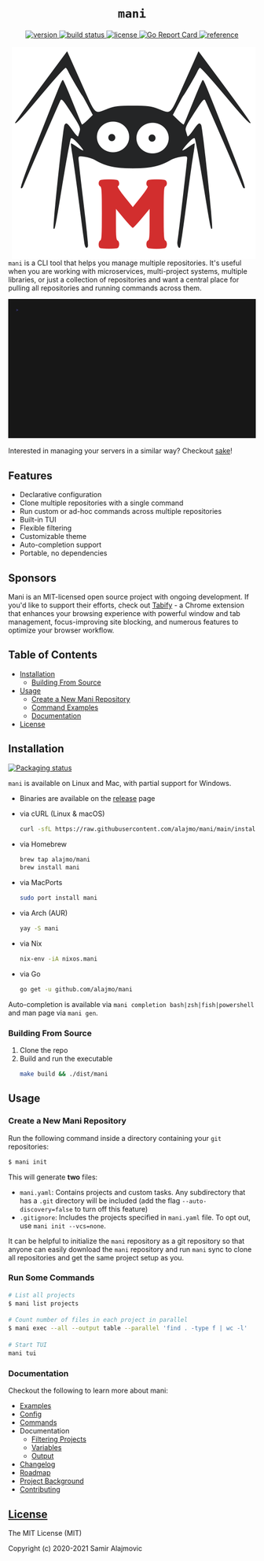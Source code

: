<h1 align="center"><code>mani</code></h1>

<div align="center">
  <a href="https://github.com/alajmo/mani/releases">
    <img src="https://img.shields.io/github/release-pre/alajmo/mani.svg" alt="version">
  </a>

  <a href="https://github.com/alajmo/mani/actions">
    <img src="https://github.com/alajmo/mani/workflows/release/badge.svg" alt="build status">
  </a>

  <a href="https://img.shields.io/badge/license-MIT-green">
    <img src="https://img.shields.io/badge/license-MIT-green" alt="license">
  </a>

  <a href="https://goreportcard.com/report/github.com/alajmo/mani">
    <img src="https://goreportcard.com/badge/github.com/alajmo/mani" alt="Go Report Card">
  </a>

  <a href="https://pkg.go.dev/github.com/alajmo/mani">
    <img src="https://pkg.go.dev/badge/github.com/alajmo/mani.svg" alt="reference">
  </a>
</div>

<br>

<img src="./res/logo.svg" align="right"/>

`mani` is a CLI tool that helps you manage multiple repositories. It's useful when you are working with microservices, multi-project systems, multiple libraries, or just a collection of repositories and want a central place for pulling all repositories and running commands across them.

![demo](res/demo.gif)

Interested in managing your servers in a similar way? Checkout [sake](https://github.com/alajmo/sake)!

## Features

- Declarative configuration
- Clone multiple repositories with a single command
- Run custom or ad-hoc commands across multiple repositories
- Built-in TUI
- Flexible filtering
- Customizable theme
- Auto-completion support
- Portable, no dependencies

## Sponsors

Mani is an MIT-licensed open source project with ongoing development. If you'd like to support their efforts, check out [Tabify](https://chromewebstore.google.com/detail/tabify/bokfkclamoepkmhjncgkdldmhfpgfdmo) - a Chrome extension that enhances your browsing experience with powerful window and tab management, focus-improving site blocking, and numerous features to optimize your browser workflow.

## Table of Contents

- [Installation](#installation)
  - [Building From Source](#building-from-source)
- [Usage](#usage)
  - [Create a New Mani Repository](#create-a-new-mani-repository)
  - [Command Examples](#run-some-commands)
  - [Documentation](#documentation)
- [License](#license)

## Installation

[![Packaging status](https://repology.org/badge/vertical-allrepos/mani.svg)](https://repology.org/project/mani/versions)

`mani` is available on Linux and Mac, with partial support for Windows.

* Binaries are available on the [release](https://github.com/alajmo/mani/releases) page

* via cURL (Linux & macOS)
  ```sh
  curl -sfL https://raw.githubusercontent.com/alajmo/mani/main/install.sh | sh
  ```

* via Homebrew
  ```sh
  brew tap alajmo/mani
  brew install mani
  ```

* via MacPorts
  ```sh
  sudo port install mani
  ```

* via Arch (AUR)
  ```sh
  yay -S mani
  ```

* via Nix
  ```sh
  nix-env -iA nixos.mani
  ```

* via Go
  ```sh
  go get -u github.com/alajmo/mani
  ```

Auto-completion is available via `mani completion bash|zsh|fish|powershell` and man page via `mani gen`.

### Building From Source

1. Clone the repo
2. Build and run the executable
    ```sh
    make build && ./dist/mani
    ```

## Usage

### Create a New Mani Repository

Run the following command inside a directory containing your `git` repositories:

```sh
$ mani init
```

This will generate **two** files:

- `mani.yaml`: Contains projects and custom tasks. Any subdirectory that has a `.git` directory will be included (add the flag `--auto-discovery=false` to turn off this feature)
- `.gitignore`: Includes the projects specified in `mani.yaml` file. To opt out, use `mani init --vcs=none`.

It can be helpful to initialize the `mani` repository as a git repository so that anyone can easily download the `mani` repository and run `mani` sync to clone all repositories and get the same project setup as you.

### Run Some Commands

```bash
# List all projects
$ mani list projects

# Count number of files in each project in parallel
$ mani exec --all --output table --parallel 'find . -type f | wc -l'

# Start TUI
mani tui
```

### Documentation

Checkout the following to learn more about mani:

- [Examples](examples)
- [Config](docs/config.md)
- [Commands](docs/commands.md)
- Documentation
  - [Filtering Projects](docs/filtering_projects.md)
  - [Variables](docs/variables.md)
  - [Output](docs/output.md)
- [Changelog](/docs/changelog.md)
- [Roadmap](/docs/roadmap.md)
- [Project Background](docs/project-background.md)
- [Contributing](docs/contributing.md)

## [License](LICENSE)

The MIT License (MIT)

Copyright (c) 2020-2021 Samir Alajmovic
